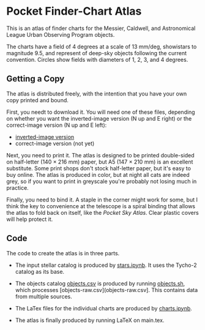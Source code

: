 # Pocket Finder-Chart Atlas

This is an atlas of finder charts for the Messier, Caldwell, and Astronomical League Urban Observing Program objects. 

The charts have a field of 4 degrees at a scale of 13 mm/deg, showistars to magnitude 9.5, and represent of deep-sky objects following the current convention. Circles show fields with diameters of 1, 2, 3, and 4 degrees.

## Getting a Copy

The atlas is distributed freely, with the intention that you have your own copy printed and bound.

First, you needt to download it. You will need one of these files, depending on whether you want the inverted-image version (N up and E right) or the correct-image version (N up and E left):

- [inverted-image version](https://github.com/alanwatsonforster/pocket-finder-chart-atlas/raw/main/main.pdf)
- correct-image version (not yet)

Next, you need to print it. The atlas is designed to be printed double-sided on half-letter (140 × 216 mm) paper, but A5 (147 × 210 mm) is an excellent substitute. Some print shops don't stock half-letter paper, but it's easy to buy online. The atlas is produced in color, but at night all cats are indeed grey, so if you want to print in greyscale you're probably not losing much in practice.

Finally, you need to bind it. A staple in the corner might work for some, but I think the key to convenience at the telescope is a spiral binding that allows the atlas to fold back on itself, like the *Pocket Sky Atlas*. Clear plastic covers will help protect it.

## Code

The code to create the atlas is in three parts. 

- The input stellar catalog is produced by [stars.ipynb](stars.ipynb). It uses the Tycho-2 catalog as its base.

- The objects catalog [objects.csv](objects.csv) is produced by running [objects.sh](objects.sh), which processes [objects-raw.csv](objects-raw.csv]. This contains data from multiple sources.

- The LaTex files for the individual charts are produced by [charts.ipynb](charts.ipynb).

- The atlas is finally produced by running LaTeX on main.tex.
